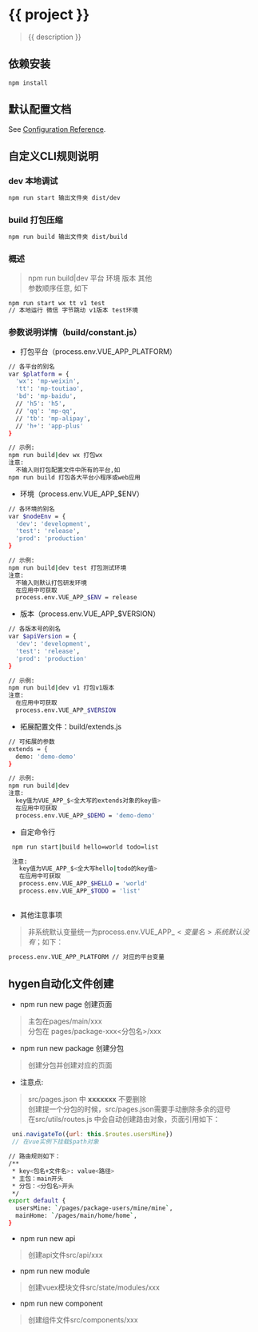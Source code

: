 # {{ project }}

> {{ description }}


## 依赖安装
```
npm install
```

## 默认配置文档
See [Configuration Reference](https://cli.vuejs.org/config/).

## 自定义CLI规则说明
### dev 本地调试
```bash
npm run start 输出文件夹 dist/dev
```
### build 打包压缩
```bash
npm run build 输出文件夹 dist/build
```

### 概述
> npm run build|dev 平台 环境 版本 其他  
> 参数顺序任意, 如下
```bash
npm run start wx tt v1 test
// 本地运行 微信 字节跳动 v1版本 test环境
```
### 参数说明详情（build/constant.js）

- 打包平台（process.env.VUE_APP_PLATFORM）

```bash
// 各平台的别名
var $platform = {
  'wx': 'mp-weixin',
  'tt': 'mp-toutiao',
  'bd': 'mp-baidu',
  // 'h5': 'h5',
  // 'qq': 'mp-qq',
  // 'tb': 'mp-alipay',
  // 'h+': 'app-plus'
}
```
```bash
// 示例:
npm run build|dev wx 打包wx
注意: 
  不输入则打包配置文件中所有的平台,如
npm run build 打包各大平台小程序或web应用  
```
- 环境（process.env.VUE_APP_$ENV）

```bash
// 各环境的别名
var $nodeEnv = {
  'dev': 'development',
  'test': 'release',
  'prod': 'production'
}
```
```bash
// 示例:
npm run build|dev test 打包测试环境
注意: 
  不输入则默认打包研发环境
  在应用中可获取  
  process.env.VUE_APP_$ENV = release
```
- 版本（process.env.VUE_APP_$VERSION）

```bash
// 各版本号的别名
var $apiVersion = {
  'dev': 'development',
  'test': 'release',
  'prod': 'production'
}
```
```bash
// 示例:
npm run build|dev v1 打包v1版本
注意: 
  在应用中可获取  
  process.env.VUE_APP_$VERSION
```

- 拓展配置文件：build/extends.js

```bash
// 可拓展的参数
extends = {
  demo: 'demo-demo'
}
```
```bash
// 示例:
npm run build|dev
注意: 
  key值为VUE_APP_$<全大写的extends对象的key值>
  在应用中可获取
  process.env.VUE_APP_$DEMO = 'demo-demo'
```

- 自定命令行

```bash
 npm run start|build hello=world todo=list

 注意: 
   key值为VUE_APP_$<全大写hello|todo的key值>
   在应用中可获取
   process.env.VUE_APP_$HELLO = 'world'
   process.env.VUE_APP_$TODO = 'list'
 
```

- 其他注意事项
> 非系统默认变量统一为process.env.VUE_APP_$<变量名>  
> 系统默认没有$；如下：
```bash
process.env.VUE_APP_PLATFORM // 对应的平台变量
```

## hygen自动化文件创建
- npm run new page 创建页面
> 主包在pages/main/xxx  
分包在 pages/package-xxx<分包名>/xxx
- npm run new package 创建分包
> 创建分包并创建对应的页面

- 注意点:
> src/pages.json 中 __xxxxxxx__ 不要删除  
> 创建提一个分包的时候，src/pages.json需要手动删除多余的逗号  
> 在src/utils/routes.js 中会自动创建路由对象，页面引用如下：
```js
 uni.navigateTo({url: this.$routes.usersMine})
 // 在vue实例下挂载$path对象

```
```bash
// 路由规则如下：
/**
 * key<包名+文件名>: value<路径>
 * 主包：main开头
 * 分包：<分包名>开头
 */
export default {
  usersMine: `/pages/package-users/mine/mine`,
  mainHome: `/pages/main/home/home`,
}
```

- npm run new api
> 创建api文件src/api/xxx

- npm run new module
> 创建vuex模块文件src/state/modules/xxx

- npm run new component
> 创建组件文件src/components/xxx